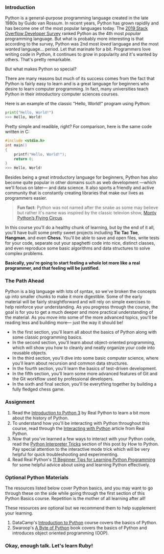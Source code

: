 ### Introduction
Python is a general-purpose programming language created in the late 1980s by Guido van Rossum. In recent years, Python has grown rapidily and has become one of the most popular languages today. The [2019 Stack Overflow Developer Survey](https://insights.stackoverflow.com/survey/2019) ranked Python as the 4th most *popular* programming language. But what is probably more interesting is that according to the survey, Python was 2nd most *loved* language and the most *wanted* language... period. Let that marinate for a bit. Programmers love writing code in Python, it continues to grow in popularity and it's wanted by others.  That's pretty remarkable. 

But what makes Python so special? 

There are many reasons but much of its success comes from the fact that Python is fairly easy to learn and is a great language for beginners who desire to learn computer programming. In fact, many universities teach Python in their introductory computer sciences courses.

Here is an example of the classic "Hello, World!" program using Python:

~~~python
print("Hello, World!")
>>> Hello, World!
~~~

Pretty simple and readible, right? For comparison, here is the same code written in C:

~~~c
#include <stdio.h>
int main()
{
    printf("Hello, World!");
    return 0;
}
>>> Hello, World!
~~~

Besides being a great introductory language for beginners, Python has also become quite popular in other domains such as web development —which we'll focus on later— and data science. It also sports a friendly and active community that is constantly creating libraries that make our lives as programmers easier. 

> **Fun fact:** Python was not named after the snake as some may believe but rather it's name was inspired by the classic televion show, [Monty Python’s Flying Circus](https://en.wikipedia.org/wiki/Monty_Python).

In this course you'll do a healthy chunk of learning, but by the end of it all, you'll have built some pretty sweet projects including **Tic Tac Toe**, **Hangman**, and even **Chess**. You'll be able to save and open files, write tests for your code, separate out your spaghetti code into nice, distinct classes, and even reproduce some basic algorithms and data structures to solve complex problems. 

**Basically, you're going to start feeling a whole lot more like a real programmer, and that feeling will be justified.** 

### The Path Ahead
Python is a big language with lots of syntax, so we've broken the concepts up into smaller chunks to make it more digestible. Some of the early material will be fairly straightforward and will rely on simple exercises to help reinforce your understanding. As you progress through the course, the goal is for you to get a much deeper and more practical understanding of the material. As you move into some of the more advanced topics, you'll be reading less and building more— just the way it should be!

* In the first section, you'll learn all about the basics of Python along with some classic programming basics.
* In the second section, you'll learn about object-oriented programming, which will show you how to cleanly and neatly organize your code into reusable objects.
* In the third section, you'll dive into some basic computer science, where you'll learn about recursion and common data structures.
* In the fourth section, you'll learn the basics of test-driven development.
* In the fifth section, you'll learn some more advanced features of Git and the Git workflow used by professional developers.
* In the sixth and final section, you'll tie everything together by building a fully fledged chess game.

### Assignment

1. Read the [Introduction to Python 3](https://realpython.com/python-introduction/) by Real Python to learn a bit more about the history of Python.
2. To understand how you'll be interacting with Python throughout this course, read through the [Interacting with Python](https://realpython.com/interacting-with-python/) article from Real Python.
3. Now that you've learned a few ways to interact with your Python code, read the [Python Interpreter Tricks](http://howtopython.org/en/latest/the-interpreter/#python-interpreter-tricks) section of this post by How to Python. Pay special attention to the interactive mode trick which will be very helpful for quick troubleshooting and experimenting. 
4. Read Real Python's [11 Beginner Tips for Learning Python Programming](https://realpython.com/python-beginner-tips/) for some helpful advice about using and learning Python effectively.

### Optional Python Materials
The resources listed below cover Python basics, and you may want to go through these on the side while going through the first section of this Python Basics course. Repetition is the mother of all learning after all!

These resources are optional but we recommend them to help supplement your learning.

1. DataCamp's [Introduction to Python](https://campus.datacamp.com/courses/intro-to-python-for-data-science/) course covers the basics of Python.
2. Swaroop's [A Byte of Python](https://python.swaroopch.com/) book covers the basics of Python and introduces object oriented programming (OOP).

### Okay, enough talk. Let's learn Ruby!


